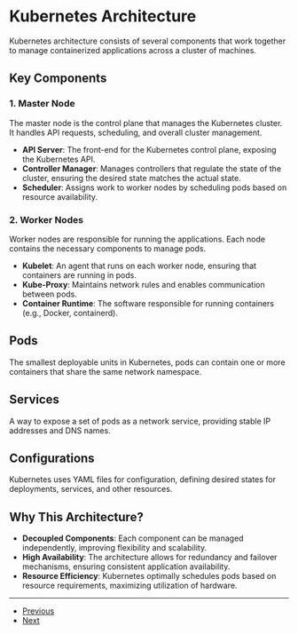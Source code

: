 # Kubernetes Architecture

Kubernetes architecture consists of several components that work together to manage containerized applications across a cluster of machines.

## Key Components

### 1. Master Node
The master node is the control plane that manages the Kubernetes cluster. It handles API requests, scheduling, and overall cluster management.

- **API Server**: The front-end for the Kubernetes control plane, exposing the Kubernetes API.
- **Controller Manager**: Manages controllers that regulate the state of the cluster, ensuring the desired state matches the actual state.
- **Scheduler**: Assigns work to worker nodes by scheduling pods based on resource availability.

### 2. Worker Nodes
Worker nodes are responsible for running the applications. Each node contains the necessary components to manage pods.

- **Kubelet**: An agent that runs on each worker node, ensuring that containers are running in pods.
- **Kube-Proxy**: Maintains network rules and enables communication between pods.
- **Container Runtime**: The software responsible for running containers (e.g., Docker, containerd).

## Pods
The smallest deployable units in Kubernetes, pods can contain one or more containers that share the same network namespace.

## Services
A way to expose a set of pods as a network service, providing stable IP addresses and DNS names.

## Configurations
Kubernetes uses YAML files for configuration, defining desired states for deployments, services, and other resources.

## Why This Architecture?

- **Decoupled Components**: Each component can be managed independently, improving flexibility and scalability.
- **High Availability**: The architecture allows for redundancy and failover mechanisms, ensuring consistent application availability.
- **Resource Efficiency**: Kubernetes optimally schedules pods based on resource requirements, maximizing utilization of hardware.

---

- [Previous](./1-introduction.md)
- [Next](./3-components.md)
